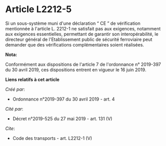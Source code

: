 # Article L2212-5

Si un sous-système muni d'une déclaration “ CE ” de vérification mentionnée à l'article L. 2212-1 ne satisfait pas aux
exigences, notamment aux exigences essentielles, permettant de garantir son interopérabilité, le directeur général de
l'Etablissement public de sécurité ferroviaire peut demander que des vérifications complémentaires soient réalisées.

**Nota:**

Conformément aux dispositions de l'article 7 de l'ordonnance n° 2019-397 du 30 avril 2019, ces dispositions entrent en
vigueur le 16 juin 2019.

**Liens relatifs à cet article**

_Créé par_:

  - Ordonnance n°2019-397 du 30 avril 2019 - art. 4

_Cité par_:

  - Décret n°2019-525 du 27 mai 2019 - art. 131 (V)

_Cite_:

  - Code des transports - art. L2212-1 (V)
